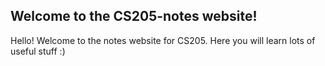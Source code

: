 ## Welcome to the CS205-notes website! 

Hello! Welcome to the notes website for CS205. Here you will learn lots of useful stuff :)

